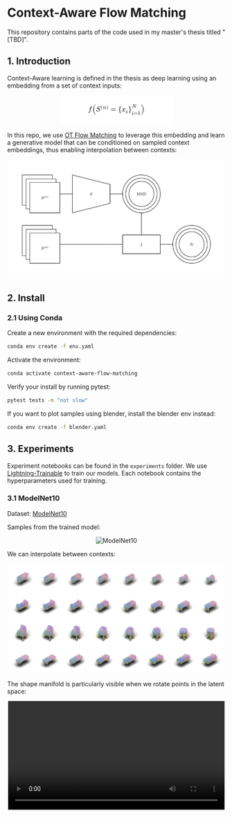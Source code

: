 # Context-Aware Flow Matching

This repository contains parts of the code used in my master's thesis titled "[TBD]".

## 1. Introduction

Context-Aware learning is defined in the thesis as deep learning using an embedding from a set of
context inputs:

<p align="center">
    <img src="docs/context-aware-learning.png" alt="Context-Aware Learning"/>
</p>


In this repo, we use [OT Flow Matching](https://arxiv.org/abs/2302.00482) to leverage this embedding and learn a
generative model that can be conditioned on sampled context embeddings, thus enabling interpolation
between contexts:

<p align="center">
    <img src="docs/context-aware-flow-matching.png" alt="Flow Matching" width=500 />
</p>

## 2. Install

### 2.1 Using Conda

Create a new environment with the required dependencies:
```bash
conda env create -f env.yaml
```

Activate the environment:
```bash
conda activate context-aware-flow-matching
```

Verify your install by running pytest:
```bash
pytest tests -m "not slow"
```

If you want to plot samples using blender, install the blender env instead:

```bash
conda env create -f blender.yaml
```

## 3. Experiments

Experiment notebooks can be found in the `experiments` folder. We use
[Lightning-Trainable](https://github.com/LarsKue/lightning-trainable)
to train our models. Each notebook contains the hyperparameters used for training.

### 3.1 ModelNet10

Dataset: [ModelNet10](https://3dvision.princeton.edu/projects/2014/3DShapeNets/)

Samples from the trained model:

<p align="center">
    <img src="docs/modelnet10/samples.png" alt="ModelNet10" width=500 />
</p>

We can interpolate between contexts:

<p align="center">
    <img src="docs/modelnet10/interpolation.png" alt="ModelNet10" width=500 />
</p>

The shape manifold is particularly visible when we rotate points in the latent space:

<p align="center">
    <video width="500" autoplay loop>
        <source src="docs/modelnet10/rotation.mp4" type="video/mp4">
    Your browser does not support the video tag.
    </video>
</p>
